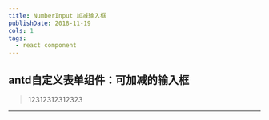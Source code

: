 ```yaml
---
title: NumberInput 加减输入框
publishDate: 2018-11-19
cols: 1
tags:
  - react component
---
```


## antd自定义表单组件：可加减的输入框
> 12312312312323

---
